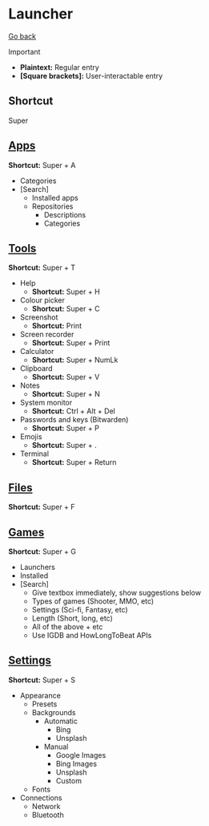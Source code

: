 # Launcher

[Go back](../README.md)

> [!IMPORTANT]
>
> - **Plaintext:** Regular entry
> - **[Square brackets]:** User-interactable entry

## Shortcut

Super

## [Apps](Apps/README.md)

**Shortcut:** Super + A

- Categories
- \[Search\]
  - Installed apps
  - Repositories
    - Descriptions
    - Categories

## [Tools](Tools/README.md)

**Shortcut:** Super + T

- Help
  - **Shortcut:** Super + H
- Colour picker
  - **Shortcut:** Super + C
- Screenshot
  - **Shortcut:** Print
- Screen recorder
  - **Shortcut:** Super + Print
- Calculator
  - **Shortcut:** Super + NumLk
- Clipboard
  - **Shortcut:** Super + V
- Notes
  - **Shortcut:** Super + N
- System monitor
  - **Shortcut:** Ctrl + Alt + Del
- Passwords and keys (Bitwarden)
  - **Shortcut:** Super + P
- Emojis
  - **Shortcut:** Super + .
- Terminal
  - **Shortcut:** Super + Return

## [Files](Files/README.md)

**Shortcut:** Super + F

## [Games](Games/README.md)

**Shortcut:** Super + G

- Launchers
- Installed
- \[Search\]
  - Give textbox immediately, show suggestions below
  - Types of games (Shooter, MMO, etc)
  - Settings (Sci-fi, Fantasy, etc)
  - Length (Short, long, etc)
  - All of the above + etc
  - Use IGDB and HowLongToBeat APIs

## [Settings](Settings/README.md)

**Shortcut:** Super + S

- Appearance
  - Presets
  - Backgrounds
    - Automatic
      - Bing
      - Unsplash
    - Manual
      - Google Images
      - Bing Images
      - Unsplash
      - Custom
  - Fonts
- Connections
  - Network
  - Bluetooth
